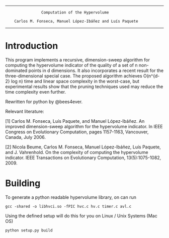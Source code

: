 -----------------------------------------------------------------
                    Computation of the Hypervolume

        Carlos M. Fonseca, Manuel López-Ibáñez and Luís Paquete
-----------------------------------------------------------------




# Introduction


This program implements a recursive, dimension-sweep algorithm for
computing the hypervolume indicator of the quality of a set of n
non-dominated points in d dimensions. It also incorporates a
recent result for the three-dimensional special case. The proposed
algorithm achieves O(n^{d-2} log n) time and linear space complexity
in the worst-case, but experimental results show that the pruning
techniques used may reduce the time complexity even further.

Rewritten for python by @bees4ever.

Relevant literature:

[1] Carlos M. Fonseca, Luís Paquete, and Manuel López-Ibáñez. An
    improved dimension-sweep algorithm for the hypervolume
    indicator. In IEEE Congress on Evolutionary Computation, pages
    1157-1163, Vancouver, Canada, July 2006.

[2] Nicola Beume, Carlos M. Fonseca, Manuel López-Ibáñez, Luís
    Paquete, and J. Vahrenhold. On the complexity of computing the
    hypervolume indicator. IEEE Transactions on Evolutionary
    Computation, 13(5):1075-1082, 2009.



# Building

To generate a python readable hypervolume library, on can run 

`gcc -shared -o libhvci.so -fPIC hvc.c hv.c timer.c avl.c`

Using the defined setup will do this for you on Linux / Unix Systems (Mac OS)

``python setup.py build``
